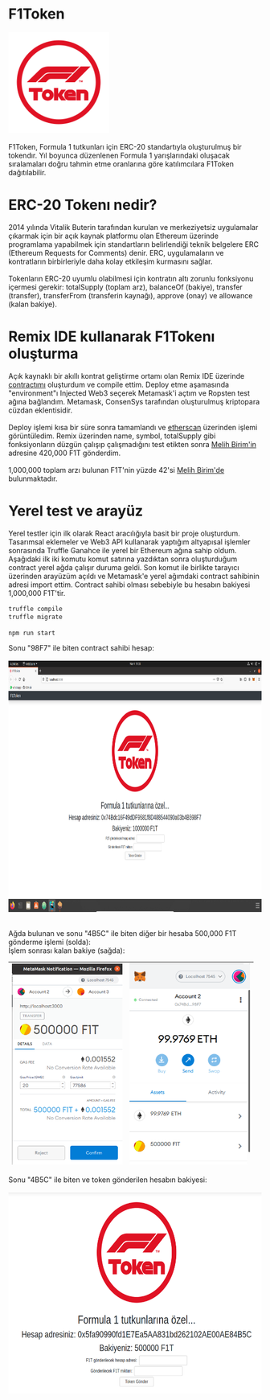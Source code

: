 # F1Token 

<img src="src/logo.png" height="200"> <br><br>
F1Token, Formula 1 tutkunları için ERC-20 standartıyla oluşturulmuş bir tokendır. Yıl boyunca düzenlenen Formula 1 yarışlarındaki oluşacak sıralamaları doğru tahmin etme oranlarına göre katılımcılara F1Token dağıtılabilir.

# ERC-20 Tokenı nedir?
2014 yılında Vitalik Buterin tarafından kurulan ve merkeziyetsiz uygulamalar çıkarmak için bir açık kaynak platformu olan Ethereum üzerinde programlama yapabilmek için standartların belirlendiği teknik belgelere ERC (Ethereum Requests for Comments) denir. ERC, uygulamaların ve kontratların birbirleriyle daha kolay etkileşim kurmasını sağlar. <br><br>
Tokenların ERC-20 uyumlu olabilmesi için kontratın altı zorunlu fonksiyonu içermesi gerekir: totalSupply (toplam arz), balanceOf (bakiye), transfer (transfer), transferFrom (transferin kaynağı), approve (onay) ve allowance (kalan bakiye).

# Remix IDE kullanarak F1Tokenı oluşturma
Açık kaynaklı bir akıllı kontrat geliştirme ortamı olan Remix IDE üzerinde [contractımı](src/contracts) oluşturdum ve compile ettim. Deploy etme aşamasında "environment"ı Injected Web3 seçerek Metamask'i açtım ve Ropsten test ağına bağlandım. Metamask, ConsenSys tarafından oluşturulmuş kriptopara cüzdan eklentisidir.
<br><br>
Deploy işlemi kısa bir süre sonra tamamlandı ve [etherscan](https://ropsten.etherscan.io/address/0x9b9ad4f1820f8d025d354df9d6f3cdcf301cd3f8) üzerinden işlemi görüntüledim. Remix üzerinden name, symbol, totalSupply gibi fonksiyonların düzgün çalışıp çalışmadığını test etikten sonra [Melih Birim'in](https://ropsten.etherscan.io/address/0xe3a6450f513424115e9f8617fef433f0245b46b6#tokentxns) adresine 420,000 F1T gönderdim.
<br><br>
1,000,000 toplam arzı bulunan F1T'nin yüzde 42'si [Melih Birim'de](https://ropsten.etherscan.io/token/0x9b9ad4f1820f8d025d354df9d6f3cdcf301cd3f8#balances) bulunmaktadır.

# Yerel test ve arayüz
Yerel testler için ilk olarak React aracılığıyla basit bir proje oluşturdum. Tasarımsal eklemeler ve Web3 API kullanarak yaptığım altyapısal işlemler sonrasında Truffle Ganahce ile yerel bir Ethereum ağına sahip oldum. Aşağıdaki ilk iki komutu komut satırına yazdıktan sonra oluşturduğum contract yerel ağda çalışır duruma geldi. Son komut ile birlikte tarayıcı üzerinden arayüzüm açıldı ve Metamask'e yerel ağımdaki contract sahibinin adresi import ettim. Contract sahibi olması sebebiyle bu hesabın bakiyesi 1,000,000 F1T'tir.
```
truffle compile
truffle migrate

npm run start
```
Sonu "98F7" ile biten contract sahibi hesap:
<br><br>
<img src="images/1.png" height="500"><br><br>

Ağda bulunan ve sonu "4B5C" ile biten diğer bir hesaba 500,000 F1T gönderme işlemi (solda):
<br>
İşlem sonrası kalan bakiye (sağda):
<br>

<img src="images/2.png" height="400"> | <img src="images/3.png" height="400"> |
--- | --- |

Sonu "4B5C" ile biten ve token gönderilen hesabın bakiyesi:
<br><br>
<img src="images/4.png" height="400"><br><br>









